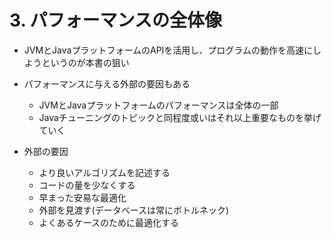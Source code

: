 # 3. パフォーマンスの全体像

* JVMとJavaプラットフォームのAPIを活用し、プログラムの動作を高速にしようというのが本書の狙い

* パフォーマンスに与える外部の要因もある
  * JVMとJavaプラットフォームのパフォーマンスは全体の一部
  * Javaチューニングのトピックと同程度或いはそれ以上重要なものを挙げていく

* 外部の要因
  * より良いアルゴリズムを記述する
  * コードの量を少なくする
  * 早まった安易な最適化
  * 外部を見渡す(データベースは常にボトルネック)
  * よくあるケースのために最適化する
